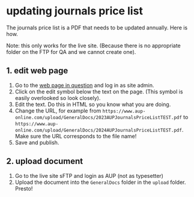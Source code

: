 # updating journals price list

The journals price list is a PDF that needs to be updated annually. Here is how.

Note: this only works for the live site. (Because there is no appropriate folder on the FTP for QA and we cannot create one).

## 1. edit web page

1. Go to the [web page in question](https://qa.aup-online.com/how-to-subscribe) and log in as site admin.
2. Click on the edit symbol below the text on the page. (This symbol is easily overlooked so look closely).
3. Edit the text. Do this in HTML so you know what you are doing.
4. Change the URL, for example from `https://www.aup-online.com/upload/GeneralDocs/2023AUPJournalsPriceListTEST.pdf` to `https://www.aup-online.com/upload/GeneralDocs/2024AUPJournalsPriceListTEST.pdf`. Make sure the URL corresponds to the file name!
5. Save and publish.

## 2. upload document

1. Go to the live site sFTP and login as AUP (not as typesetter)
2. Upload the document into the `GeneralDocs` folder in the `upload` folder. Presto!

